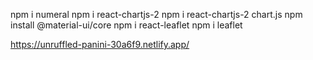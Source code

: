 npm i numeral
npm i react-chartjs-2
npm i react-chartjs-2 chart.js
npm install @material-ui/core
npm i react-leaflet
npm i leaflet

https://unruffled-panini-30a6f9.netlify.app/
